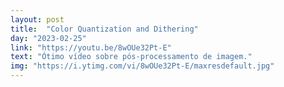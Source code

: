 ```yaml
---
layout: post
title:  "Color Quantization and Dithering"
day: "2023-02-25" 
link: "https://youtu.be/8wOUe32Pt-E"
text: "Ótimo vídeo sobre pós-processamento de imagem."
img: "https://i.ytimg.com/vi/8wOUe32Pt-E/maxresdefault.jpg"
---
```

